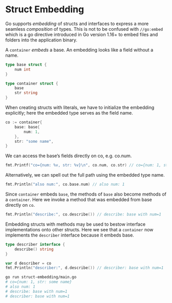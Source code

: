 # Struct Embedding

Go supports _embedding_ of structs and interfaces to express a more seamless _composition_ of types. This is not to be confused with `//go:embed` which is a go directive introduced in Go version 1.16+ to embed files and folders into the application binary.

A `container` _embeds_ a base. An embedding looks like a field without a name.

```go
type base struct {
    num int
}

type container struct {
    base
    str string
}
```

When creating structs with literals, we have to initialize the embedding explicitly; here the embedded type serves as the field name.

```go
co := container{
    base: base{
        num: 1,
    },
    str: "some name",
}
```

We can access the base’s fields directly on co, e.g. co.num.

```go
fmt.Printf("co={num: %v, str: %v}\n", co.num, co.str) // co={num: 1, str: some name}
```

Alternatively, we can spell out the full path using the embedded type name.

```go
fmt.Println("also num:", co.base.num) // also num: 1
```

Since `container` embeds `base`, the methods of `base` also become methods of a `container`. Here we invoke a method that was embedded from base directly on `co`.

```go
fmt.Println("describe:", co.describe()) // describe: base with num=1
```

Embedding structs with methods may be used to bestow interface implementations onto other structs. Here we see that a `container` now implements the `describer` interface because it embeds base.

```go
type describer interface {
    describe() string
}

var d describer = co
fmt.Println("describer:", d.describe()) // describer: base with num=1
```

```sh
go run struct-embedding/main.go
# co={num: 1, str: some name}
# also num: 1
# describe: base with num=1
# describer: base with num=1
```
